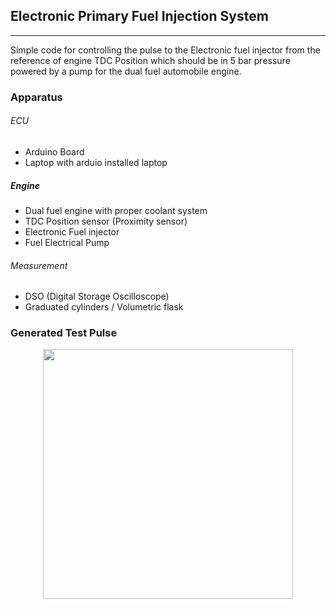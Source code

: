 ## Electronic Primary Fuel Injection System
<hr>

Simple code for controlling the pulse to the Electronic fuel injector from 
the reference of engine TDC Position which should be in 5 bar pressure powered 
by a pump for the dual fuel automobile engine.

### Apparatus

###### ECU

- Arduino Board
- Laptop with arduio installed laptop

##### Engine

- Dual fuel engine with proper coolant system
- TDC Position sensor (Proximity sensor)
- Electronic Fuel injector
- Fuel Electrical Pump

###### Measurement

- DSO (Digital Storage Oscilloscope)
- Graduated cylinders / Volumetric flask 

### Generated Test Pulse

<p align="center">
<kbd>
<img src="images/waveform.png" width="400" height=auto align="center" />
</kbd>
</p>

